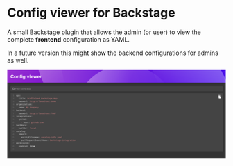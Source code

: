 # Config viewer for Backstage

A small Backstage plugin that allows the admin (or user) to view the complete **frontend** configuration as YAML.

In a future version this might show the backend configurations for admins as well.

![Screenshot of the Config viewer plugin](./plugins/config-viewer/screenshot.png)
